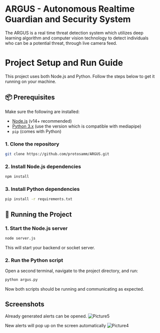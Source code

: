 
# **ARGUS - Autonomous Realtime Guardian and Security System**

The ARGUS is a real time threat detection system which utilizes deep learning algorithm and computer vision technology to detect individuals who can be a potential threat, through live camera feed.


# Project Setup and Run Guide

This project uses both Node.js and Python. Follow the steps below to get it running on your machine.

## 📦 Prerequisites

Make sure the following are installed:

- [Node.js](https://nodejs.org/) (v14+ recommended)
- [Python 3.x](https://www.python.org/) (use the version which is compatible with mediapipe)
- `pip` (comes with Python)

### 1. Clone the repository

```bash
git clone https://github.com/protosamm/ARGUS.git
```

### 2. Install Node.js dependencies
```bash
npm install
```

### 3. Install Python dependencies
```bash
pip install -r requirements.txt
```

## 🚀 Running the Project

### 1. Start the Node.js server
```bash
node server.js
```
This will start your backend or socket server.

### 2. Run the Python script
Open a second terminal, navigate to the project directory, and run:
```bash
python argus.py
```
Now both scripts should be running and communicating as expected.
## Screenshots
Already generated alerts can be opened.
![Picture5](https://github.com/user-attachments/assets/3a7de123-1158-48d9-a760-e8f7860e0ed7)

New alerts will pop up on the screen automatically
![Picture4](https://github.com/user-attachments/assets/ef62d832-c260-4e02-8717-40305a288c07)
